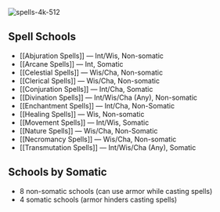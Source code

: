 ![spells-4k-512](https://github.com/hyvanmielenpelit/GnollHack/assets/16661034/1cecbf3c-4640-4833-8b3e-3313d2fd66a2)

## Spell Schools

* [[Abjuration Spells]] — Int/Wis, Non-somatic
* [[Arcane Spells]] — Int, Somatic
* [[Celestial Spells]] — Wis/Cha, Non-somatic
* [[Clerical Spells]] — Wis/Cha, Non-somatic
* [[Conjuration Spells]] — Int/Cha, Somatic
* [[Divination Spells]] — Int/Wis/Cha (Any), Non-somatic
* [[Enchantment Spells]] — Int/Cha, Non-Somatic
* [[Healing Spells]] — Wis, Non-somatic
* [[Movement Spells]] — Int/Wis, Somatic
* [[Nature Spells]] — Wis/Cha, Non-Somatic
* [[Necromancy Spells]] — Wis/Cha, Non-somatic
* [[Transmutation Spells]] — Int/Wis/Cha (Any), Somatic

## Schools by Somatic

* 8 non-somatic schools (can use armor while casting spells)
* 4 somatic schools (armor hinders casting spells)

